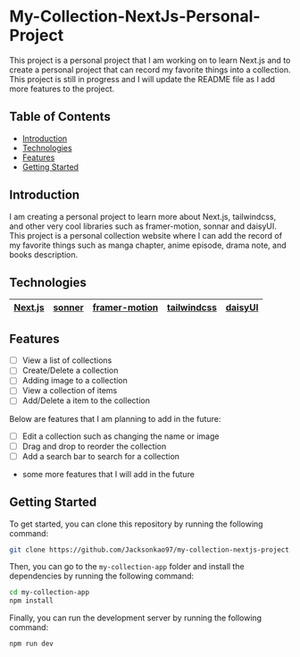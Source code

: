 # My-Collection-NextJs-Personal-Project

This project is a personal project that I am working on to learn Next.js and to create a personal project that can record my favorite things into a collection. This project is still in progress and I will update the README file as I add more features to the project.

## Table of Contents
- [Introduction](#introduction)
- [Technologies](#technologies)
- [Features](#features)
- [Getting Started](#getting-started)

## Introduction

I am creating a personal project to learn more about Next.js, tailwindcss, and other very cool libraries such as framer-motion, sonnar and daisyUI. This project is a personal collection website where I can add the record of my favorite things such as manga chapter, anime episode, drama note, and books description.

## Technologies

| [Next.js](https://nextjs.org/) | [sonner](https://github.com/emilkowalski/sonner) | [framer-motion](https://www.framer.com/motion/) | [tailwindcss](https://tailwindcss.com/) | [daisyUI](https://daisyui.com/) |
|---------|--------|---------------|-------------|---------|

## Features

- [ ] View a list of collections
- [ ] Create/Delete a collection
- [ ] Adding image to a collection
- [ ] View a collection of items
- [ ] Add/Delete a item to the collection

Below are features that I am planning to add in the future:

- [ ] Edit a collection such as changing the name or image
- [ ] Drag and drop to reorder the collection
- [ ] Add a search bar to search for a collection
- some more features that I will add in the future

## Getting Started

To get started, you can clone this repository by running the following command:

```bash
git clone https://github.com/Jacksonkao97/my-collection-nextjs-project.git
```

Then, you can go to the `my-collection-app` folder and install the dependencies by running the following command:

```bash
cd my-collection-app
npm install
```

Finally, you can run the development server by running the following command:

```bash
npm run dev
```